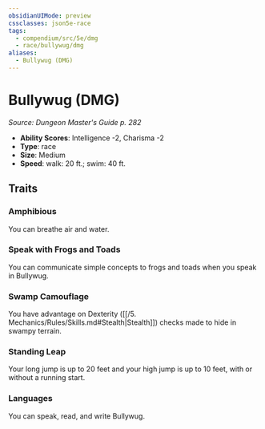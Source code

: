 ```yaml
---
obsidianUIMode: preview
cssclasses: json5e-race
tags:
  - compendium/src/5e/dmg
  - race/bullywug/dmg
aliases:
  - Bullywug (DMG)
---
```

# Bullywug (DMG)
*Source: Dungeon Master's Guide p. 282*  

- **Ability Scores**: Intelligence -2, Charisma -2
- **Type**: race
- **Size**: Medium
- **Speed**: walk: 20 ft.; swim: 40 ft.

## Traits

### Amphibious

You can breathe air and water.

### Speak with Frogs and Toads

You can communicate simple concepts to frogs and toads when you speak in Bullywug.

### Swamp Camouflage

You have advantage on Dexterity ([[/5. Mechanics/Rules/Skills.md#Stealth\|Stealth]]) checks made to hide in swampy terrain.

### Standing Leap

Your long jump is up to 20 feet and your high jump is up to 10 feet, with or without a running start.

### Languages

You can speak, read, and write Bullywug.
